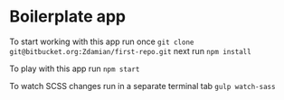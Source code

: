 # Boilerplate app 

To start working with this app run once
`git clone git@bitbucket.org:Zdamian/first-repo.git`
next run 
`npm install`

To play with this app run
`npm start`

To watch SCSS changes run in a separate terminal tab
`gulp watch-sass`

